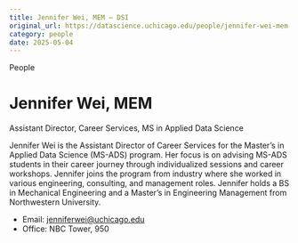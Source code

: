 ```yaml
---
title: Jennifer Wei, MEM – DSI
original_url: https://datascience.uchicago.edu/people/jennifer-wei-mem
category: people
date: 2025-05-04
---
```


People

# Jennifer Wei, MEM

Assistant Director, Career Services, MS in Applied Data Science

Jennifer Wei is the Assistant Director of Career Services for the Master’s in Applied Data Science (MS-ADS) program. Her focus is on advising MS-ADS students in their career journey through individualized sessions and career workshops. Jennifer joins the program from industry where she worked in various engineering, consulting, and management roles. Jennifer holds a BS in Mechanical Engineering and a Master’s in Engineering Management from Northwestern University.

* Email: jenniferwei@uchicago.edu
* Office: NBC Tower, 950